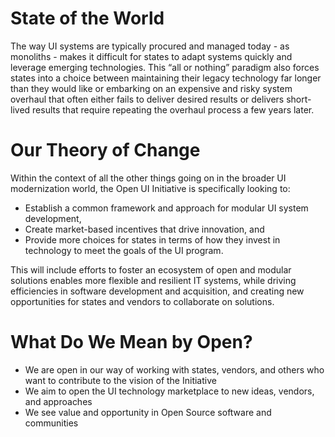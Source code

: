 # State of the World

The way UI systems are typically procured and managed today - as monoliths - makes it difficult for states to adapt systems quickly and leverage emerging technologies. This “all or nothing” paradigm also forces states into a choice between maintaining their legacy technology far longer than they would like or embarking on an expensive and risky system overhaul that often either fails to deliver desired results or delivers short-lived results that require repeating the overhaul process a few years later. 

# Our Theory of Change

Within the context of all the other things going on in the broader UI modernization world, the Open UI Initiative is specifically looking to:  
* Establish a common framework and approach for modular UI system development, 
* Create market-based incentives that drive innovation, and 
* Provide more choices for states in terms of how they invest in technology to meet the goals of the UI program. 

This will include efforts to foster an ecosystem of open and modular solutions enables more flexible and resilient IT systems, while driving efficiencies in software development and acquisition, and creating new opportunities for states and vendors to collaborate on solutions. 

# What Do We Mean by Open? 
* We are open in our way of working with states, vendors, and others who want to contribute to the vision of the Initiative
* We aim to open the UI technology marketplace to new ideas, vendors, and approaches​
* We see value and opportunity in Open Source software and communities 
